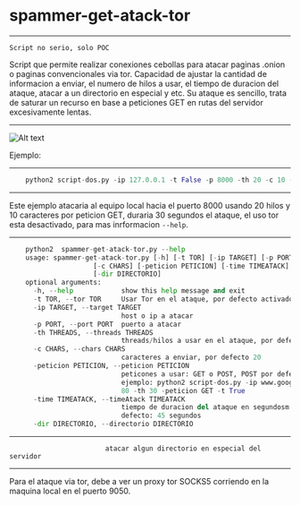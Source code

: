 #  spammer-get-atack-tor

----

```Script no serio, solo POC```

Script que permite realizar conexiones cebollas para atacar paginas .onion o paginas convencionales via tor. Capacidad de ajustar la cantidad de informacion a enviar, el numero de hilos a usar, el tiempo de duracion del ataque, atacar a un directorio en especial y etc. Su ataque es sencillo, trata de saturar un recurso en base a peticiones GET en rutas del servidor excesivamente lentas.

----

 ![Alt text](./image/Screenshot_2021-12-11_02-55-33.png) 

Ejemplo:

-----------------------------------------------------------------------------------------
```python
	python2 script-dos.py -ip 127.0.0.1 -t False -p 8000 -th 20 -c 10 -peticion GET -time 30
```
-----------------------------------------------------------------------------------------

Este ejemplo atacaria al equipo local hacia el puerto 8000 usando 20 hilos y 10 caracteres por peticion GET, duraria 30 segundos el ataque, el uso tor esta desactivado, para mas inrformacion ```--help```.

-----------------------------------------------------------------------------------------
```python
	python2  spammer-get-atack-tor.py --help
	usage: spammer-get-atack-tor.py [-h] [-t TOR] [-ip TARGET] [-p PORT] [-th THREADS]
                     [-c CHARS] [-peticion PETICION] [-time TIMEATACK]
                     [-dir DIRECTORIO]
	optional arguments:
	  -h, --help            show this help message and exit
	  -t TOR, --tor TOR     Usar Tor en el ataque, por defecto activado
	  -ip TARGET, --target TARGET
        	                host o ip a atacar
	  -p PORT, --port PORT  puerto a atacar
	  -th THREADS, --threads THREADS
	                        threads/hilos a usar en el ataque, por defecto 20
	  -c CHARS, --chars CHARS
	                        caracteres a enviar, por defecto 20
	  -peticion PETICION, --peticion PETICION
	                        peticones a usar: GET o POST, POST por defecto
	                        ejemplo: python2 script-dos.py -ip www.google.com -p
	                        80 -th 30 -peticion GET -t True
	  -time TIMEATACK, --timeAtack TIMEATACK
	                        tiempo de duracion del ataque en segundosm tiempo por
	                        defecto: 45 segundos
	  -dir DIRECTORIO, --directorio DIRECTORIO

```
----
	                        atacar algun directorio en especial del servidor
-----------------------------------------------------------------------------------------

Para el ataque via tor, debe a ver un proxy tor SOCKS5 corriendo en la maquina local en el puerto 9050.
